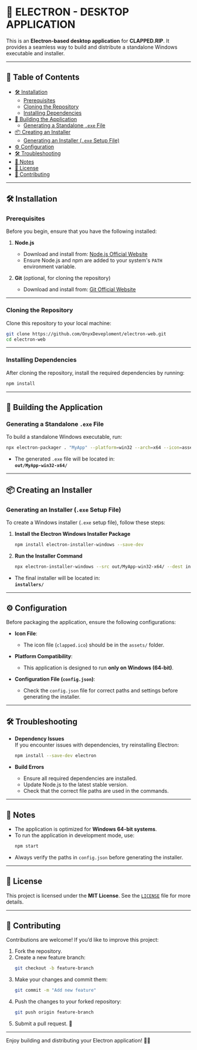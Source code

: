 # 🚀 ELECTRON - DESKTOP APPLICATION

This is an **Electron-based desktop application** for **CLAPPED.RIP**. It provides a seamless way to build and distribute a standalone Windows executable and installer.

---

## 📌 Table of Contents

- [🛠️ Installation](#-installation)
  - [Prerequisites](#prerequisites)
  - [Cloning the Repository](#cloning-the-repository)
  - [Installing Dependencies](#installing-dependencies)
- [🚀 Building the Application](#-building-the-application)
  - [Generating a Standalone `.exe` File](#generating-a-standalone-exe-file)
- [📦 Creating an Installer](#-creating-an-installer)
  - [Generating an Installer (`.exe` Setup File)](#generating-an-installer-exe-setup-file)
- [⚙️ Configuration](#️-configuration)
- [🛠️ Troubleshooting](#-troubleshooting)
- [📝 Notes](#-notes)
- [📜 License](#-license)
- [🤝 Contributing](#-contributing)

---

## 🛠️ Installation

### Prerequisites
Before you begin, ensure that you have the following installed:

1. **Node.js**  
   - Download and install from: [Node.js Official Website](https://nodejs.org/)  
   - Ensure Node.js and npm are added to your system's `PATH` environment variable.

2. **Git** (optional, for cloning the repository)  
   - Download and install from: [Git Official Website](https://git-scm.com/)

---

### Cloning the Repository
Clone this repository to your local machine:
```bash
git clone https://github.com/OnyxDeveploment/electron-web.git
cd electron-web
```

---

### Installing Dependencies
After cloning the repository, install the required dependencies by running:
```bash
npm install
```

---

## 🚀 Building the Application

### Generating a Standalone `.exe` File
To build a standalone Windows executable, run:
```bash
npx electron-packager . "MyApp" --platform=win32 --arch=x64 --icon=assets/clapped.ico --out=out --overwrite
```

- The generated `.exe` file will be located in:  
  **`out/MyApp-win32-x64/`**

---

## 📦 Creating an Installer

### Generating an Installer (`.exe` Setup File)
To create a Windows installer (`.exe` setup file), follow these steps:

1. **Install the Electron Windows Installer Package**  
   ```bash
   npm install electron-installer-windows --save-dev
   ```

2. **Run the Installer Command**  
   ```bash
   npx electron-installer-windows --src out/MyApp-win32-x64/ --dest installers/ --config config.json
   ```

- The final installer will be located in:  
  **`installers/`**

---

## ⚙️ Configuration

Before packaging the application, ensure the following configurations:

- **Icon File**:  
  - The icon file (`clapped.ico`) should be in the `assets/` folder.
  
- **Platform Compatibility**:  
  - This application is designed to run **only on Windows (64-bit)**.
  
- **Configuration File (`config.json`)**:  
  - Check the `config.json` file for correct paths and settings before generating the installer.

---

## 🛠️ Troubleshooting

- **Dependency Issues**  
  If you encounter issues with dependencies, try reinstalling Electron:
  ```bash
  npm install --save-dev electron
  ```

- **Build Errors**  
  - Ensure all required dependencies are installed.
  - Update Node.js to the latest stable version.
  - Check that the correct file paths are used in the commands.

---

## 📝 Notes

- The application is optimized for **Windows 64-bit systems**.
- To run the application in development mode, use:
  ```bash
  npm start
  ```
- Always verify the paths in `config.json` before generating the installer.

---

## 📜 License

This project is licensed under the **MIT License**. See the [`LICENSE`](LICENSE) file for more details.

---

## 🤝 Contributing

Contributions are welcome! If you’d like to improve this project:

1. Fork the repository.
2. Create a new feature branch:  
   ```bash
   git checkout -b feature-branch
   ```
3. Make your changes and commit them:  
   ```bash
   git commit -m "Add new feature"
   ```
4. Push the changes to your forked repository:  
   ```bash
   git push origin feature-branch
   ```
5. Submit a pull request. 🎉

---

Enjoy building and distributing your Electron application! 🚀✨
